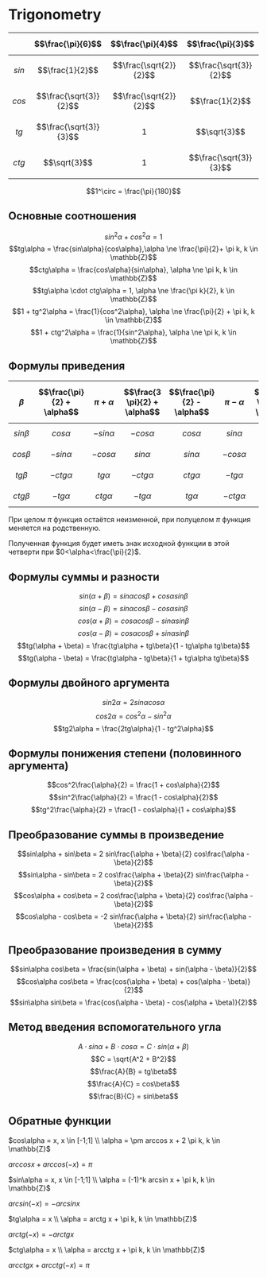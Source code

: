 # Trigonometry

| |$$\frac{\pi}{6}$$|$$\frac{\pi}{4}$$|$$\frac{\pi}{3}$$|
| --- | --- | --- | --- |
|$$sin$$|$$\frac{1}{2}$$|$$\frac{\sqrt{2}}{2}$$|$$\frac{\sqrt{3}}{2}$$|
|$$cos$$|$$\frac{\sqrt{3}}{2}$$|$$\frac{\sqrt{2}}{2}$$|$$\frac{1}{2}$$|
|$$tg$$|$$\frac{\sqrt{3}}{3}$$|$$1$$|$$\sqrt{3}$$|
|$$ctg$$|$$\sqrt{3}$$|$$1$$|$$\frac{\sqrt{3}}{3}$$|

$$1^\circ = \frac{\pi}{180}$$

## Основные соотношения

$$sin^2\alpha + cos^2\alpha = 1$$
$$tg\alpha = \frac{sin\alpha}{cos\alpha},\alpha \ne \frac{\pi}{2}+ \pi k, k \in \mathbb{Z}$$
$$ctg\alpha = \frac{cos\alpha}{sin\alpha}, \alpha \ne \pi k, k \in \mathbb{Z}$$
$$tg\alpha \cdot ctg\alpha = 1, \alpha \ne \frac{\pi k}{2}, k \in \mathbb{Z}$$
$$1 + tg^2\alpha = \frac{1}{cos^2\alpha}, \alpha \ne \frac{\pi}{2} + \pi k, k \in \mathbb{Z}$$
$$1 + ctg^2\alpha = \frac{1}{sin^2\alpha}, \alpha \ne \pi k, k \in \mathbb{Z}$$

## Формулы приведения

|$$\beta$$|$$\frac{\pi}{2} + \alpha$$|$$\pi + \alpha$$|$$\frac{3 \pi}{2} + \alpha$$|$$\frac{\pi}{2} - \alpha$$|$$\pi - \alpha$$|$$\frac{3 \pi}{2} - \alpha$$|$$2 \pi - \alpha$$|
| --- | --- | --- | --- | --- | --- | --- | --- |
|$$sin\beta$$|$$cos\alpha$$|$$-sin\alpha$$|$$-cos\alpha$$|$$cos\alpha$$|$$sin\alpha$$|$$-cos\alpha$$|$$-sin\alpha$$|
|$$cos\beta$$|$$-sin\alpha$$|$$-cos\alpha$$|$$sin\alpha$$|$$sin\alpha$$|$$-cos\alpha$$|$$-sin\alpha$$|$$cos\alpha$$|
|$$tg\beta$$|$$-ctg\alpha$$|$$tg\alpha$$|$$-ctg\alpha$$|$$ctg\alpha$$|$$-tg\alpha$$|$$ctg\alpha$$|$$-tg\alpha$$|
|$$ctg\beta$$|$$-tg\alpha$$|$$ctg\alpha$$|$$-tg\alpha$$|$$tg\alpha$$|$$-ctg\alpha$$|$$tg\alpha$$|$$-ctg\alpha$$|

При целом $\pi$ функция остаётся неизменной, при полуцелом $\pi$ функция меняется на родственную.

Полученная функция будет иметь знак исходной функции в этой четверти при $0<\alpha<\frac{\pi}{2}$.

## Формулы суммы и разности

$$sin(\alpha + \beta) = sin\alpha cos\beta + cos\alpha sin\beta$$
$$sin(\alpha - \beta) = sin\alpha cos\beta - cos\alpha sin\beta$$
$$cos(\alpha + \beta) = cos\alpha cos\beta - sin\alpha sin\beta$$
$$cos(\alpha - \beta) = cos\alpha cos\beta + sin\alpha sin\beta$$
$$tg(\alpha + \beta) = \frac{tg\alpha + tg\beta}{1 - tg\alpha tg\beta}$$
$$tg(\alpha - \beta) = \frac{tg\alpha - tg\beta}{1 + tg\alpha tg\beta}$$

## Формулы двойного аргумента

$$sin2\alpha = 2 sin\alpha cos\alpha$$
$$cos2\alpha = cos^2\alpha - sin^2\alpha$$
$$tg2\alpha = \frac{2tg\alpha}{1 - tg^2\alpha}$$

## Формулы понижения степени (половинного аргумента)

$$cos^2\frac{\alpha}{2} = \frac{1 + cos\alpha}{2}$$
$$sin^2\frac{\alpha}{2} = \frac{1 - cos\alpha}{2}$$
$$tg^2\frac{\alpha}{2} = \frac{1 - cos\alpha}{1 + cos\alpha}$$

## Преобразование суммы в произведение

$$sin\alpha + sin\beta = 2 sin\frac{\alpha + \beta}{2} cos\frac{\alpha - \beta}{2}$$
$$sin\alpha - sin\beta = 2 cos\frac{\alpha + \beta}{2} sin\frac{\alpha - \beta}{2}$$
$$cos\alpha + cos\beta = 2 cos\frac{\alpha + \beta}{2} cos\frac{\alpha - \beta}{2}$$
$$cos\alpha - cos\beta = -2 sin\frac{\alpha + \beta}{2} sin\frac{\alpha - \beta}{2}$$

## Преобразование произведения в сумму

$$sin\alpha cos\beta = \frac{sin(\alpha + \beta) + sin(\alpha - \beta)}{2}$$
$$cos\alpha cos\beta = \frac{cos(\alpha + \beta) + cos(\alpha - \beta)}{2}$$
$$sin\alpha sin\beta = \frac{cos(\alpha - \beta) - cos(\alpha + \beta)}{2}$$

## Метод введения вспомогательного угла

$$A \cdot sin\alpha + B \cdot cos\alpha = C \cdot sin(\alpha + \beta)$$
$$C = \sqrt{A^2 + B^2}$$
$$\frac{A}{B} = tg\beta$$
$$\frac{A}{C} = cos\beta$$
$$\frac{B}{C} = sin\beta$$

## Обратные функции

$cos\alpha = x, x \in [-1;1] \\
\alpha = \pm arccos x + 2 \pi k, k \in \mathbb{Z}$

$arccos x + arccos(-x) = \pi$

$sin\alpha = x, x \in [-1;1] \\
\alpha = (-1)^k arcsin x + \pi k, k \in \mathbb{Z}$

$arcsin(-x) = -arcsin x$

$tg\alpha = x \\
\alpha = arctg x + \pi k, k \in \mathbb{Z}$

$arctg(-x) = -arctg x$

$ctg\alpha = x \\
\alpha = arcctg x + \pi k, k \in \mathbb{Z}$

$arcctg x + arcctg(-x) = \pi$
